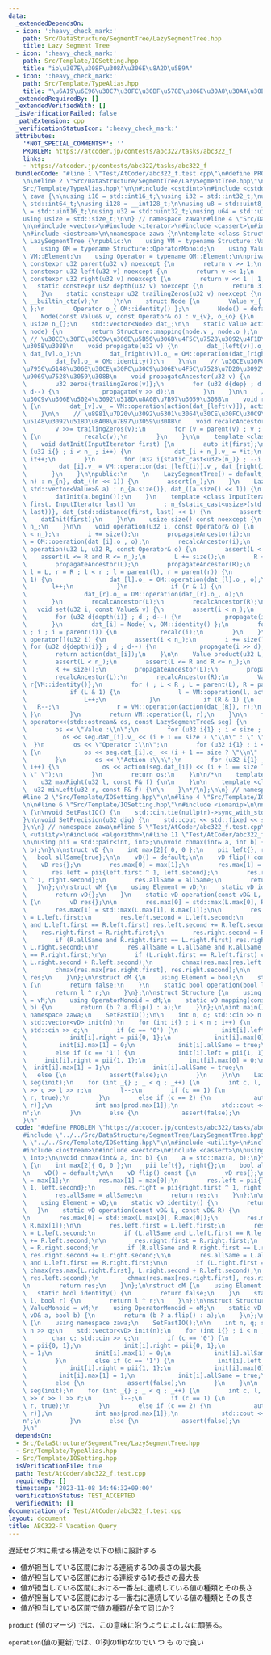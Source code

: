 ```yaml
---
data:
  _extendedDependsOn:
  - icon: ':heavy_check_mark:'
    path: Src/DataStructure/SegmentTree/LazySegmentTree.hpp
    title: Lazy Segment Tree
  - icon: ':heavy_check_mark:'
    path: Src/Template/IOSetting.hpp
    title: "io\u307E\u308F\u308A\u306E\u8A2D\u5B9A"
  - icon: ':heavy_check_mark:'
    path: Src/Template/TypeAlias.hpp
    title: "\u6A19\u6E96\u30C7\u30FC\u30BF\u578B\u306E\u30A8\u30A4\u30EA\u30A2\u30B9"
  _extendedRequiredBy: []
  _extendedVerifiedWith: []
  _isVerificationFailed: false
  _pathExtension: cpp
  _verificationStatusIcon: ':heavy_check_mark:'
  attributes:
    '*NOT_SPECIAL_COMMENTS*': ''
    PROBLEM: https://atcoder.jp/contests/abc322/tasks/abc322_f
    links:
    - https://atcoder.jp/contests/abc322/tasks/abc322_f
  bundledCode: "#line 1 \"Test/AtCoder/abc322_f.test.cpp\"\n#define PROBLEM \"https://atcoder.jp/contests/abc322/tasks/abc322_f\"\
    \n\n#line 2 \"Src/DataStructure/SegmentTree/LazySegmentTree.hpp\"\n\n#line 2 \"\
    Src/Template/TypeAlias.hpp\"\n\n#include <cstdint>\n#include <cstddef>\n\nnamespace\
    \ zawa {\n\nusing i16 = std::int16_t;\nusing i32 = std::int32_t;\nusing i64 =\
    \ std::int64_t;\nusing i128 = __int128_t;\n\nusing u8 = std::uint8_t;\nusing u16\
    \ = std::uint16_t;\nusing u32 = std::uint32_t;\nusing u64 = std::uint64_t;\n\n\
    using usize = std::size_t;\n\n} // namespace zawa\n#line 4 \"Src/DataStructure/SegmentTree/LazySegmentTree.hpp\"\
    \n\n#include <vector>\n#include <iterator>\n#include <cassert>\n#include <ostream>\n\
    \n#include <iostream>\n\nnamespace zawa {\n\ntemplate <class Structure>\nclass\
    \ LazySegmentTree {\npublic:\n    using VM = typename Structure::ValueMonoid;\n\
    \    using OM = typename Structure::OperatorMonoid;\n    using Value = typename\
    \ VM::Element;\n    using Operator = typename OM::Element;\n\nprivate:\n    static\
    \ constexpr u32 parent(u32 v) noexcept {\n        return v >> 1;\n    }\n    static\
    \ constexpr u32 left(u32 v) noexcept {\n        return v << 1;\n    }\n    static\
    \ constexpr u32 right(u32 v) noexcept {\n        return v << 1 | 1;\n    }\n \
    \   static constexpr u32 depth(u32 v) noexcept {\n        return 31u - __builtin_clz(v);\n\
    \    }\n    static constexpr u32 trailingZeros(u32 v) noexcept {\n        return\
    \ __builtin_ctz(v);\n    }\n\n    struct Node {\n        Value v_{ VM::identity()\
    \ };\n        Operator o_{ OM::identity() };\n        Node() = default;\n    \
    \    Node(const Value& v, const Operator& o) : v_{v}, o_{o} {}\n    };\n\n   \
    \ usize n_{};\n    std::vector<Node> dat_;\n\n    static Value action(const Node&\
    \ node) {\n        return Structure::mapping(node.v_, node.o_);\n    }\n\n   \
    \ // \u30CE\u30FC\u30C9v\u306E\u5B50\u306B\u4F5C\u7528\u3092\u4F1D\u64AD\u3055\
    \u305B\u308B\n    void propagate(u32 v) {\n        dat_[left(v)].o_ = OM::operation(dat_[left(v)].o_,\
    \ dat_[v].o_);\n        dat_[right(v)].o_ = OM::operation(dat_[right(v)].o_, dat_[v].o_);\n\
    \        dat_[v].o_ = OM::identity();\n    }\n\n    // \u30CE\u30FC\u30C9v\u306E\
    \u7956\u5148\u306E\u30CE\u30FC\u30C9\u306E\u4F5C\u7528\u7D20\u3092\u5168\u3066\
    \u9069\u7528\u3059\u308B\n    void propagateAncestor(u32 v) {\n        u32 dep{depth(v)};\n\
    \        u32 zeros{trailingZeros(v)};\n        for (u32 d{dep} ; d != zeros ;\
    \ d--) {\n            propagate(v >> d);\n        }\n    }\n\n    // \u30CE\u30FC\
    \u30C9v\u306E\u5024\u3092\u518D\u8A08\u7B97\u3059\u308B\n    void recalc(u32 v)\
    \ {\n        dat_[v].v_ = VM::operation(action(dat_[left(v)]), action(dat_[right(v)]));\n\
    \    }\n\n    // \u8981\u7D20v\u3092\u6301\u3064\u30CE\u30FC\u30C9\u306E\u7956\
    \u5148\u3092\u518D\u8A08\u7B97\u3059\u308B\n    void recalcAncestor(u32 v) {\n\
    \        v >>= trailingZeros(v);\n        for (v = parent(v) ; v ; v = parent(v))\
    \ {\n            recalc(v);\n        }\n    }\n\n    template <class InputIterator>\n\
    \    void datInit(InputIterator first) {\n        auto it{first};\n        for\
    \ (u32 i{} ; i < n_ ; i++) {\n            dat_[i + n_].v_ = *it;\n           \
    \ it++;\n        }\n        for (u32 i{static_cast<u32>(n_)} ; --i ; ) {\n   \
    \         dat_[i].v_ = VM::operation(dat_[left(i)].v_, dat_[right(i)].v_);\n \
    \       }\n    }\n\npublic:\n    \n    LazySegmentTree() = default;\n    LazySegmentTree(usize\
    \ n) : n_{n}, dat_((n << 1)) {\n        assert(n_);\n    }\n    LazySegmentTree(const\
    \ std::vector<Value>& a) : n_{a.size()}, dat_((a.size() << 1)) {\n        assert(!a.empty());\n\
    \        datInit(a.begin());\n    }\n    template <class InputIterator>\n    LazySegmentTree(InputIterator\
    \ first, InputIterator last) \n        : n_{static_cast<usize>(std::distance(first,\
    \ last))}, dat_(std::distance(first, last) << 1) {\n        assert(n_);\n    \
    \    datInit(first);\n    }\n\n    usize size() const noexcept {\n        return\
    \ n_;\n    }\n\n    void operation(u32 i, const Operator& o) {\n        assert(i\
    \ < n_);\n        i += size();\n        propagateAncestor(i);\n        dat_[i].o_\
    \ = OM::operation(dat_[i].o_, o);\n        recalcAncestor(i);\n    }\n\n    void\
    \ operation(u32 L, u32 R, const Operator& o) {\n        assert(L < n_);\n    \
    \    assert(L <= R and R <= n_);\n        L += size();\n        R += size();\n\
    \        propagateAncestor(L);\n        propagateAncestor(R);\n        for (u32\
    \ l = L, r = R ; l < r ; l = parent(l), r = parent(r)) {\n            if (l &\
    \ 1) {\n                dat_[l].o_ = OM::operation(dat_[l].o_, o);\n         \
    \       l++;\n            }\n            if (r & 1) {\n                r--;\n\
    \                dat_[r].o_ = OM::operation(dat_[r].o_, o);\n            }\n \
    \       }\n        recalcAncestor(L);\n        recalcAncestor(R);\n    }\n\n \
    \   void set(u32 i, const Value& v) {\n        assert(i < n_);\n        i += size();\n\
    \        for (u32 d{depth(i)} ; d ; d--) {\n            propagate(i >> d);\n \
    \       }\n        dat_[i] = Node{ v, OM::identity() };\n        for (i = parent(i)\
    \ ; i ; i = parent(i)) {\n            recalc(i);\n        }\n    }\n\n    Value\
    \ operator[](u32 i) {\n        assert(i < n_);\n        i += size();\n       \
    \ for (u32 d{depth(i)} ; d ; d--) {\n            propagate(i >> d);\n        }\n\
    \        return action(dat_[i]);\n    }\n\n    Value product(u32 L, u32 R) {\n\
    \        assert(L < n_);\n        assert(L <= R and R <= n_);\n        L += size();\n\
    \        R += size();\n        propagateAncestor(L);\n        propagateAncestor(R);\n\
    \        recalcAncestor(L);\n        recalcAncestor(R);\n        Value l{VM::identity()},\
    \ r{VM::identity()};\n        for ( ; L < R ; L = parent(L), R = parent(R)) {\n\
    \            if (L & 1) {\n                l = VM::operation(l, action(dat_[L]));\n\
    \                L++;\n            }\n            if (R & 1) {\n             \
    \   R--;\n                r = VM::operation(action(dat_[R]), r);\n           \
    \ }\n        }\n        return VM::operation(l, r);\n    }\n\n    friend std::ostream&\
    \ operator<<(std::ostream& os, const LazySegmentTree& seg) {\n        usize size{seg.dat_.size()};\n\
    \        os << \"Value :\\n\";\n        for (u32 i{1} ; i < size ; i++) {\n  \
    \          os << seg.dat_[i].v_ << (i + 1 == size ? \"\\n\" : \" \");\n      \
    \  }\n        os << \"Operator :\\n\";\n        for (u32 i{1} ; i < size ; i++)\
    \ {\n            os << seg.dat_[i].o_ << (i + 1 == size ? \"\\n\" : \" \");\n\
    \        }\n        os << \"Action :\\n\";\n        for (u32 i{1} ; i < size ;\
    \ i++) {\n            os << action(seg.dat_[i]) << (i + 1 == size ? \"\\n\" :\
    \ \" \");\n        }\n        return os;\n    }\n\n/*\n    template <class F>\n\
    \    u32 maxRight(u32 l, const F& f) {\n\n    }\n\n    template <class F>\n  \
    \  u32 minLeft(u32 r, const F& f) {\n\n    }\n*/\n};\n\n} // namespace zawa\n\
    #line 2 \"Src/Template/IOSetting.hpp\"\n\n#line 4 \"Src/Template/IOSetting.hpp\"\
    \n\n#line 6 \"Src/Template/IOSetting.hpp\"\n#include <iomanip>\n\nnamespace zawa\
    \ {\n\nvoid SetFastIO() {\n    std::cin.tie(nullptr)->sync_with_stdio(false);\n\
    }\n\nvoid SetPrecision(u32 dig) {\n    std::cout << std::fixed << std::setprecision(dig);\n\
    }\n\n} // namespace zawa\n#line 5 \"Test/AtCoder/abc322_f.test.cpp\"\n\n#include\
    \ <utility>\n#include <algorithm>\n#line 11 \"Test/AtCoder/abc322_f.test.cpp\"\
    \n\nusing pii = std::pair<int, int>;\n\nvoid chmax(int& a, int b) {\n    a = std::max(a,\
    \ b);\n}\n\nstruct vD {\n    int max[2]{ 0, 0 };\n    pii left{}, right{};\n \
    \   bool allSame{true};\n\n    vD() = default;\n\n    vD flip() const {\n    \
    \    vD res{};\n        res.max[0] = max[1];\n        res.max[1] = max[0];\n \
    \       res.left = pii{left.first ^ 1, left.second};\n        res.right = pii{right.first\
    \ ^ 1, right.second};\n        res.allSame = allSame;\n        return res;\n \
    \   }\n};\n\nstruct vM {\n    using Element = vD;\n    static vD identity() {\n\
    \        return vD{};\n    }\n    static vD operation(const vD& L, const vD& R)\
    \ {\n        vD res{};\n\n        res.max[0] = std::max(L.max[0], R.max[0]);\n\
    \        res.max[1] = std::max(L.max[1], R.max[1]);\n\n        res.left.first\
    \ = L.left.first;\n        res.left.second = L.left.second;\n        if (L.allSame\
    \ and L.left.first == R.left.first) res.left.second += R.left.second;\n\n    \
    \    res.right.first = R.right.first;\n        res.right.second = R.right.second;\n\
    \        if (R.allSame and R.right.first == L.right.first) res.right.second +=\
    \ L.right.second;\n\n        res.allSame = L.allSame and R.allSame and L.left.first\
    \ == R.right.first;\n\n        if (L.right.first == R.left.first) chmax(res.max[L.right.first],\
    \ L.right.second + R.left.second);\n        chmax(res.max[res.left.first], res.left.second);\n\
    \        chmax(res.max[res.right.first], res.right.second);\n\n        return\
    \ res;\n    }\n};\n\nstruct oM {\n    using Element = bool;\n    static bool identity()\
    \ {\n        return false;\n    }\n    static bool operation(bool l, bool r) {\n\
    \        return l ^ r;\n    }\n};\n\nstruct Structure {\n    using ValueMonoid\
    \ = vM;\n    using OperatorMonoid = oM;\n    static vD mapping(const vD& a, bool\
    \ b) {\n        return (b ? a.flip() : a);\n    }\n};\n\nint main() {\n    using\
    \ namespace zawa;\n    SetFastIO();\n\n    int n, q; std::cin >> n >> q;\n   \
    \ std::vector<vD> init(n);\n    for (int i{} ; i < n ; i++) {\n        char c;\
    \ std::cin >> c;\n        if (c == '0') {\n            init[i].left = pii{0, 1};\n\
    \            init[i].right = pii{0, 1};\n            init[i].max[0] = 1;\n   \
    \         init[i].max[1] = 0;\n            init[i].allSame = true;\n        }\n\
    \        else if (c == '1') {\n            init[i].left = pii{1, 1};\n       \
    \     init[i].right = pii{1, 1};\n            init[i].max[0] = 0;\n          \
    \  init[i].max[1] = 1;\n            init[i].allSame = true;\n        }\n     \
    \   else {\n            assert(false);\n        }\n    }\n\n    LazySegmentTree<Structure>\
    \ seg(init);\n    for (int _{} ; _ < q ; _++) {\n        int c, l, r; std::cin\
    \ >> c >> l >> r;\n        l--;\n        if (c == 1) {\n            seg.operation(l,\
    \ r, true);\n        }\n        else if (c == 2) {\n            auto prod{seg.product(l,\
    \ r)};\n            int ans{prod.max[1]};\n            std::cout << ans << '\\\
    n';\n        }\n        else {\n            assert(false);\n        }\n    }\n\
    }\n"
  code: "#define PROBLEM \"https://atcoder.jp/contests/abc322/tasks/abc322_f\"\n\n\
    #include \"../../Src/DataStructure/SegmentTree/LazySegmentTree.hpp\"\n#include\
    \ \"../../Src/Template/IOSetting.hpp\"\n\n#include <utility>\n#include <algorithm>\n\
    #include <iostream>\n#include <vector>\n#include <cassert>\n\nusing pii = std::pair<int,\
    \ int>;\n\nvoid chmax(int& a, int b) {\n    a = std::max(a, b);\n}\n\nstruct vD\
    \ {\n    int max[2]{ 0, 0 };\n    pii left{}, right{};\n    bool allSame{true};\n\
    \n    vD() = default;\n\n    vD flip() const {\n        vD res{};\n        res.max[0]\
    \ = max[1];\n        res.max[1] = max[0];\n        res.left = pii{left.first ^\
    \ 1, left.second};\n        res.right = pii{right.first ^ 1, right.second};\n\
    \        res.allSame = allSame;\n        return res;\n    }\n};\n\nstruct vM {\n\
    \    using Element = vD;\n    static vD identity() {\n        return vD{};\n \
    \   }\n    static vD operation(const vD& L, const vD& R) {\n        vD res{};\n\
    \n        res.max[0] = std::max(L.max[0], R.max[0]);\n        res.max[1] = std::max(L.max[1],\
    \ R.max[1]);\n\n        res.left.first = L.left.first;\n        res.left.second\
    \ = L.left.second;\n        if (L.allSame and L.left.first == R.left.first) res.left.second\
    \ += R.left.second;\n\n        res.right.first = R.right.first;\n        res.right.second\
    \ = R.right.second;\n        if (R.allSame and R.right.first == L.right.first)\
    \ res.right.second += L.right.second;\n\n        res.allSame = L.allSame and R.allSame\
    \ and L.left.first == R.right.first;\n\n        if (L.right.first == R.left.first)\
    \ chmax(res.max[L.right.first], L.right.second + R.left.second);\n        chmax(res.max[res.left.first],\
    \ res.left.second);\n        chmax(res.max[res.right.first], res.right.second);\n\
    \n        return res;\n    }\n};\n\nstruct oM {\n    using Element = bool;\n \
    \   static bool identity() {\n        return false;\n    }\n    static bool operation(bool\
    \ l, bool r) {\n        return l ^ r;\n    }\n};\n\nstruct Structure {\n    using\
    \ ValueMonoid = vM;\n    using OperatorMonoid = oM;\n    static vD mapping(const\
    \ vD& a, bool b) {\n        return (b ? a.flip() : a);\n    }\n};\n\nint main()\
    \ {\n    using namespace zawa;\n    SetFastIO();\n\n    int n, q; std::cin >>\
    \ n >> q;\n    std::vector<vD> init(n);\n    for (int i{} ; i < n ; i++) {\n \
    \       char c; std::cin >> c;\n        if (c == '0') {\n            init[i].left\
    \ = pii{0, 1};\n            init[i].right = pii{0, 1};\n            init[i].max[0]\
    \ = 1;\n            init[i].max[1] = 0;\n            init[i].allSame = true;\n\
    \        }\n        else if (c == '1') {\n            init[i].left = pii{1, 1};\n\
    \            init[i].right = pii{1, 1};\n            init[i].max[0] = 0;\n   \
    \         init[i].max[1] = 1;\n            init[i].allSame = true;\n        }\n\
    \        else {\n            assert(false);\n        }\n    }\n\n    LazySegmentTree<Structure>\
    \ seg(init);\n    for (int _{} ; _ < q ; _++) {\n        int c, l, r; std::cin\
    \ >> c >> l >> r;\n        l--;\n        if (c == 1) {\n            seg.operation(l,\
    \ r, true);\n        }\n        else if (c == 2) {\n            auto prod{seg.product(l,\
    \ r)};\n            int ans{prod.max[1]};\n            std::cout << ans << '\\\
    n';\n        }\n        else {\n            assert(false);\n        }\n    }\n\
    }\n"
  dependsOn:
  - Src/DataStructure/SegmentTree/LazySegmentTree.hpp
  - Src/Template/TypeAlias.hpp
  - Src/Template/IOSetting.hpp
  isVerificationFile: true
  path: Test/AtCoder/abc322_f.test.cpp
  requiredBy: []
  timestamp: '2023-11-08 14:46:32+09:00'
  verificationStatus: TEST_ACCEPTED
  verifiedWith: []
documentation_of: Test/AtCoder/abc322_f.test.cpp
layout: document
title: ABC322-F Vacation Query
---
```


遅延セグ木に乗せる構造を以下の様に設計する

- 値が担当している区間における連続する0の長さの最大長
- 値が担当している区間における連続する1の長さの最大長
- 値が担当している区間における一番左に連続している値の種類とその長さ
- 値が担当している区間における一番右に連続している値の種類とその長さ
- 値が担当している区間で値の種類が全て同じか？

`product` (値のマージ) では、この意味に沿うようによしなに頑張る。

`operation`(値の更新)では、01列のflipなのでい つ も ので良い
